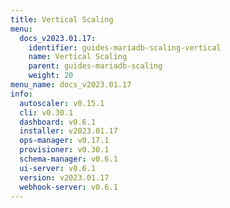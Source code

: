 ```yaml
---
title: Vertical Scaling
menu:
  docs_v2023.01.17:
    identifier: guides-mariadb-scaling-vertical
    name: Vertical Scaling
    parent: guides-mariadb-scaling
    weight: 20
menu_name: docs_v2023.01.17
info:
  autoscaler: v0.15.1
  cli: v0.30.1
  dashboard: v0.6.1
  installer: v2023.01.17
  ops-manager: v0.17.1
  provisioner: v0.30.1
  schema-manager: v0.6.1
  ui-server: v0.6.1
  version: v2023.01.17
  webhook-server: v0.6.1
---
```


